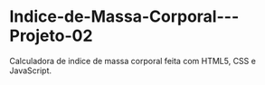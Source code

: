 # Indice-de-Massa-Corporal---Projeto-02
Calculadora de indice de massa corporal feita com HTML5, CSS e JavaScript.
